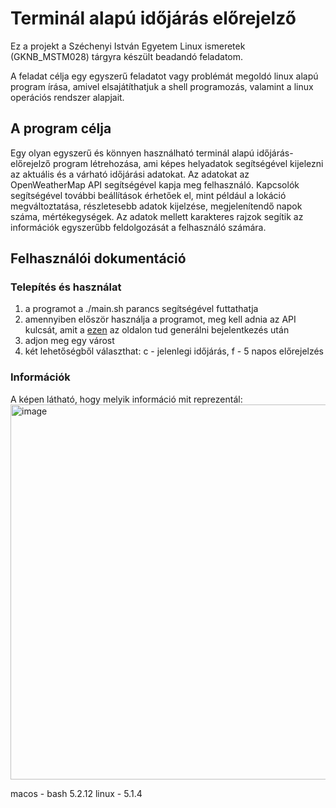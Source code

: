 # Terminál alapú időjárás előrejelző

Ez a projekt a Széchenyi István Egyetem Linux ismeretek (GKNB_MSTM028) tárgyra készült beadandó feladatom.

A feladat célja egy egyszerű feladatot vagy problémát megoldó linux alapú program írása, amivel elsajátíthatjuk a shell programozás, valamint a linux operációs rendszer alapjait.

## A program célja

Egy olyan egyszerű és könnyen használható terminál alapú időjárás-előrejelző program létrehozása, ami képes helyadatok segítségével kijelezni az aktuális és a várható időjárási adatokat. Az adatokat az OpenWeatherMap API segítségével kapja meg felhasználó. Kapcsolók segítségével további beállítások érhetőek el, mint például a lokáció megváltoztatása, részletesebb adatok kijelzése, megjelenítendő napok száma, mértékegységek. Az adatok mellett karakteres rajzok segítik az információk egyszerűbb feldolgozását a felhasználó számára.

## Felhasználói dokumentáció

### Telepítés és használat
1. a programot a ./main.sh parancs segítségével futtathatja
2. amennyiben először használja a programot, meg kell adnia az API kulcsát, amit a [ezen](https://openweathermap.org/api) az oldalon tud generálni bejelentkezés után
3. adjon meg egy várost
4. két lehetőségből választhat: c - jelenlegi időjárás, f - 5 napos előrejelzés

### Információk
A képen látható, hogy melyik információ mit reprezentál:
<img width="600" alt="image" src="https://github.com/arturfriedrich/linux_project/assets/67378210/7f0d13ef-93bb-4156-aa71-b970a1df6af8">



macos - bash 5.2.12
linux - 5.1.4
